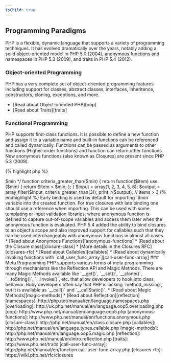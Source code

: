 ```yaml
---
isChild: true
---
```


## Programming Paradigms

PHP is a flexible, dynamic language that supports a variety of programming techniques. It has evolved dramatically over
the years, notably adding a solid object-oriented model in PHP 5.0 (2004), anonymous functions and namespaces in PHP
5.3 (2009), and traits in PHP 5.4 (2012).

### Object-oriented Programming

PHP has a very complete set of object-oriented programming features including support for classes, abstract classes,
interfaces, inheritence, constructors, cloning, exceptions, and more.

* [Read about Object-oriented PHP][oop]
* [Read about Traits][traits]

### Functional Programming

PHP supports first-class functions. It is possible to define a new function and assign it to a variable name and built-in functions
can be referenced and called dynamically. Functions can be passed as arguments to other functions (Higher-order functions) and function
can return other functions. New anonymous functions (also known as Closures) are present since PHP 5.3 (2009).

{% highlight php %}
<?php
/**
 * Takes two single variable functions f and g, and creates a new function f∘g
 */
function combine($f, $g)
{
    return function($x) use ($f, $g)
    {
        return $f($g($x));
    };
}

// Define a new function x+1 and assign it to a variable
$plus_one = function($x)
{
    return $x+1;
};

// Assign resulting function of combining x+1 and built-in sin(x)
// Resulting function is mathematically the same as sin(x)+1
$sin_plus_one = combine($plus_one, "sin");

// Evaluate for x equals Pi, should be 1
print $sin_plus_one(M_PI);{% endhighlight %}
{% endhighlight %}

The most common usage of higher-order functions is when implementing the strategy pattern. Built-in `array_filter` function asks both
for the input array (data) and a function (strategy, callback) used as a filter criteria on each array item.

Closures may be used to cross the variable scope without using any global variables. In the following example we have a function able
to return a single criteria function out of the family of functions, and then put it in use with `array_filter`:

{% highlight php %}
<?php
/**
 * Creates an anonymous criteria function accepting items > $min
 */
function criteria_greater_than($min)
{
    return function($item) use ($min)
    {
        return $item > $min;
    };
}

$input = array(1, 2, 3, 4, 5, 6);
$output = array_filter($input, criteria_greater_than(3));

print_r($output); // items > 3
{% endhighlight %}

Early binding is used by default for importing `$min` variable into the created function. For true closures with late binding one should use
a reference when importing. This can be used with some templating or input validation libraries, where anonymous function is defined to capture
out-of-scope variables and access them later when the anonymous function is evaluated.

PHP 5.4 added the ability to bind closures to an object's scope and also improved support for callables such that they
can be used interchangeably with anonymous functions in almost all cases.

* [Read about Anonymous Functions][anonymous-functions]
* [Read about the Closure class][closure-class]
* [More details in the Closures RFC][closures-rfc]
* [Read about Callables][callables]
* [Read about dynamically invoking functions with `call_user_func_array`][call-user-func-array]

### Meta Programming

PHP supports various forms of meta programming through mechanisms like the Reflection API and Magic Methods. There are
many Magic Methods available like `__get()`, `__set()`, `__clone()`, `__toString()`, `__invoke()`, etc. that allow
developers to hook into class behavior. Ruby developers often say that PHP is lacking `method_missing`, but it is
available as `__call()` and `__callStatic()`.

* [Read about Magic Methods][magic-methods]
* [Read about Reflection][reflection]

[namespaces]: http://php.net/manual/en/language.namespaces.php
[overloading]: http://uk.php.net/manual/en/language.oop5.overloading.php
[oop]: http://www.php.net/manual/en/language.oop5.php
[anonymous-functions]: http://www.php.net/manual/en/functions.anonymous.php
[closure-class]: http://php.net/manual/en/class.closure.php
[callables]: http://php.net/manual/en/language.types.callable.php
[magic-methods]: http://php.net/manual/en/language.oop5.magic.php
[reflection]: http://www.php.net/manual/en/intro.reflection.php
[traits]: http://www.php.net/traits
[call-user-func-array]: http://php.net/manual/en/function.call-user-func-array.php
[closures-rfc]: https://wiki.php.net/rfc/closures

